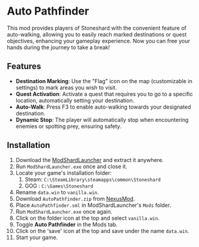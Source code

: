 # Auto Pathfinder

This mod provides players of Stoneshard with the convenient feature of auto-walking, allowing you to easily reach marked destinations or quest objectives, enhancing your gameplay experience. Now you can free your hands during the journey to take a break!

## Features

- **Destination Marking**: Use the "Flag" icon on the map (customizable in settings) to mark areas you wish to visit.
- **Quest Activation**: Activate a quest that requires you to go to a specific location, automatically setting your destination.
- **Auto-Walk**: Press F3 to enable auto-walking towards your designated destination.
- **Dynamic Stop**: The player will automatically stop when encountering enemies or spotting prey, ensuring safety.

## Installation

1. Download the [ModShardLauncher](https://github.com/ModShardTeam/ModShardLauncher) and extract it anywhere.
2. Run `ModShardLauncher.exe` once and close it.
3. Locate your game's installation folder:
   1. Steam: `C:\SteamLibrary\steamapps\common\Stoneshard`
   2. GOG : `C:\Games\Stoneshard`
4. Rename `data.win` to `vanilla.win`.
5. Download `AutoPathfinder.zip` from [NexusMod](https://www.nexusmods.com/stoneshard/mods/34).
6. Place `AutoPathfinder.sml` in ModShardLauncher's `Mods` folder.
7. Run `ModShardLauncher.exe` once again.
8. Click on the folder icon at the top and select `vanilla.win`.
9. Toggle **Auto Pathfinder** in the Mods tab.
10. Click on the 'save' icon at the top and save under the name `data.win`.
11. Start your game.